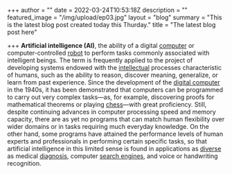 +++
author = ""
date = 2022-03-24T10:53:18Z
description = ""
featured_image = "/img/upload/ep03.jpg"
layout = "blog"
summary = "This is the latest blog post created today this Thurday."
title = "The latest blog post here"

+++
**Artificial intelligence (AI)**, the ability of a digital [computer](https://www.britannica.com/technology/computer) or computer-controlled [robot](https://www.britannica.com/technology/robot-technology) to perform tasks commonly associated with intelligent beings. The term is frequently applied to the project of developing systems endowed with the [intellectual](https://www.merriam-webster.com/dictionary/intellectual) processes characteristic of humans, such as the ability to reason, discover meaning, generalize, or learn from past experience. Since the development of the [digital computer](https://www.britannica.com/technology/digital-computer) in the 1940s, it has been demonstrated that computers can be programmed to carry out very complex tasks—as, for example, discovering proofs for mathematical theorems or playing [chess](https://www.britannica.com/topic/chess)—with great proficiency. Still, despite continuing advances in computer processing speed and memory capacity, there are as yet no programs that can match human flexibility over wider domains or in tasks requiring much everyday knowledge. On the other hand, some programs have attained the performance levels of human experts and professionals in performing certain specific tasks, so that artificial intelligence in this limited sense is found in applications as [diverse](https://www.merriam-webster.com/dictionary/diverse) as medical [diagnosis](https://www.merriam-webster.com/dictionary/diagnosis), computer [search engines](https://www.britannica.com/technology/search-engine), and voice or handwriting recognition.